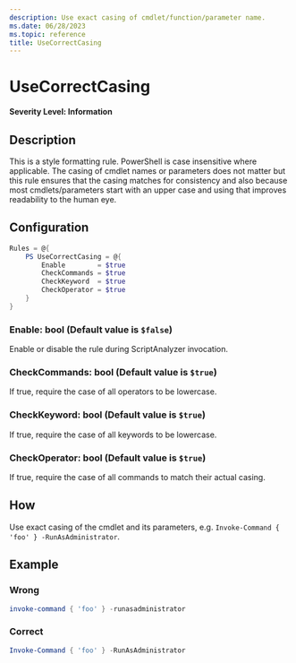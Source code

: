 ```yaml
---
description: Use exact casing of cmdlet/function/parameter name.
ms.date: 06/28/2023
ms.topic: reference
title: UseCorrectCasing
---
```

# UseCorrectCasing

**Severity Level: Information**

## Description

This is a style formatting rule. PowerShell is case insensitive where applicable. The casing of
cmdlet names or parameters does not matter but this rule ensures that the casing matches for
consistency and also because most cmdlets/parameters start with an upper case and using that
improves readability to the human eye.

## Configuration

```powershell
Rules = @{
    PS UseCorrectCasing = @{
        Enable        = $true
        CheckCommands = $true
        CheckKeyword  = $true
        CheckOperator = $true
    }
}
```

### Enable: bool (Default value is `$false`)

Enable or disable the rule during ScriptAnalyzer invocation.

### CheckCommands: bool (Default value is `$true`)

If true, require the case of all operators to be lowercase.

### CheckKeyword: bool (Default value is `$true`)

If true, require the case of all keywords to be lowercase.

### CheckOperator: bool (Default value is `$true`)

If true, require the case of all commands to match their actual casing.

## How

Use exact casing of the cmdlet and its parameters, e.g.
`Invoke-Command { 'foo' } -RunAsAdministrator`.

## Example

### Wrong

```powershell
invoke-command { 'foo' } -runasadministrator
```

### Correct

```powershell
Invoke-Command { 'foo' } -RunAsAdministrator
```
